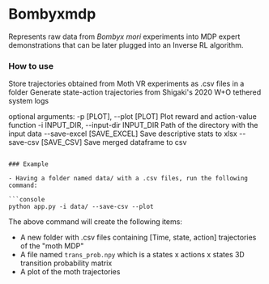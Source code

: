 # Bombyxmdp

Represents raw data from *Bombyx mori* experiments into MDP expert demonstrations that can be later plugged into an Inverse RL algorithm.

### How to use

Store trajectories obtained from Moth VR experiments as .csv files in a folder
Generate state-action trajectories from Shigaki's 2020 W+O tethered system logs

optional arguments:
  -p [PLOT], --plot [PLOT]
                        Plot reward and action-value function
  -i INPUT_DIR, --input-dir INPUT_DIR
                        Path of the directory with the input data
  --save-excel [SAVE_EXCEL]
                        Save descriptive stats to xlsx
  --save-csv [SAVE_CSV]
                        Save merged dataframe to csv
```

### Example

- Having a folder named data/ with a .csv files, run the following command:

```console
python app.py -i data/ --save-csv --plot
```

The above command will create the following items:
  - A new folder with .csv files containing [Time, state, action] trajectories of the "moth MDP"
  - A file named `trans_prob.npy` which is a states x actions x states 3D transition probability matrix
  - A plot of the moth trajectories